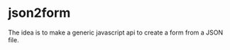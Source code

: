 json2form
=========

The idea is to make a generic javascript api to create a form from a JSON file.
